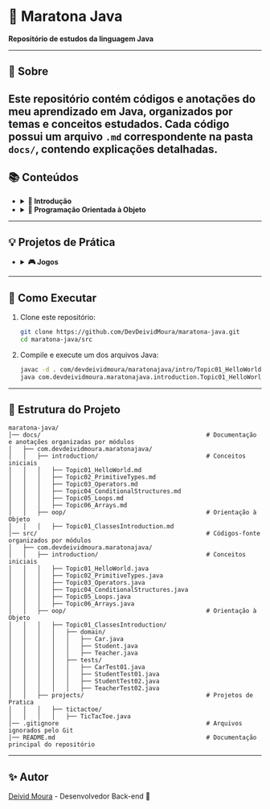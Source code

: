 # 📌 Maratona Java
**Repositório de estudos da linguagem Java**

---
## 📖 Sobre
Este repositório contém códigos e anotações do meu aprendizado em Java, organizados por temas e conceitos estudados.
Cada código possui um arquivo `.md` correspondente na pasta `docs/`, contendo explicações detalhadas.
---
## 📚 Conteúdos
- <details>

    <summary><b> 📌 Introdução </b></summary>
    
   - <details>
       <summary><b>
     <a 
         href="https://github.com/DevDeividMoura/maratona-java/tree/main/docs/com.devdeividmoura.maratonajava/introduction/Topic01_HelloWorld.md"
     > 
         🌎 Tópico 01 - Hello World 
     </a></b></summary>
   
      - <details>
          <summary><b> ✅ Conceitos Iniciais </b></summary>
      
          - Estrutura básica de um código Java
          - Diferença entre JVM, JDK e JRE
          - Execução de um programa Java
        </details>
   
      - <details>
          <summary><b> ✅ Organização do Código </b></summary>
      
           - Uso de pacotes (`package`)
           - Convenção de nomenclatura baseada no domínio (`com.exemplo.projeto`)
        </details>
      
      - <details>
          <summary><b> ✅ Comentários e Documentação </b></summary>
      
           - Tipos de comentários em Java (`//`, `/* */`, `/** */`)
           - Uso do JavaDoc para documentação de classes e métodos
        </details>
   
     </details>
   - <details>
       <summary><b>
     <a 
         href="https://github.com/DevDeividMoura/maratona-java/blob/main/docs/com.devdeividmoura.maratonajava/introduction/Topic02_PrimitiveTypes.md"
     > 
         🔢 Tópico 02 - Tipos Primitivos
     </a></b></summary>
        
       - <details>
           <summary><b> ✅ Introdução aos Tipos Primitivos </b></summary>

         - O que são tipos primitivos?
         - Diferença entre tipos primitivos e referências
         </details>
         
       - <details>
           <summary><b> ✅ Tipos Numéricos </b></summary>

           - Tipos inteiros (`byte`, `short`, `int`, `long`)
           - Tipos de ponto flutuante (`float`, `double`)
         </details>
     
       - <details>
           <summary><b> ✅ Outros Tipos Primitivos </b></summary>

           - Tipo lógico (`boolean`)
           - Tipo caractere (`char`)
         </details>
    
     </details>
   - <details>
          <summary><b>
          <a href="https://github.com/DevDeividMoura/maratona-java/blob/main/docs/com.devdeividmoura.maratonajava/introduction/Topic03_Operators.md">
             🧮 Tópico 03 - Operadores
          </a></b></summary>

      - <details>
           <summary><b> ✅ Operadores Aritméticos </b></summary>

           - `+`, `-`, `*`, `/` e `%` com exemplos práticos.
        </details>

      - <details>
          <summary><b> ✅ Operadores Comparativos </b></summary>
        
          - `==`, `!=`, `<`, `>`, `<=`, `>=` e a diferença entre primitivos e objetos.
        </details>

      - <details>
          <summary><b> ✅ Operadores Lógicos </b></summary>
        
          - `&&`, `||` e `!` aplicados em expressões condicionais.
        </details>

      - <details>
          <summary><b> ✅ Operadores de Atribuição </b></summary>
        
          - `=`, `+=`, `-=`, `*=`, `/=`, `%=` e exemplos práticos.
        </details>

      - <details>
          <summary><b> ✅ Operadores de Incremento e Decremento </b></summary>
        
          - `++` e `--`, incluindo pré e pós-incremento.
        </details>
     </details>
   - <details>
        <summary><b>
        <a href="https://github.com/DevDeividMoura/maratona-java/blob/main/docs/com.devdeividmoura.maratonajava/introduction/Topic04_ConditionalStructures.md">
           🔀 Tópico 04 - Estruturas Condicionais
        </a></b></summary>
    
        - <details>
             <summary><b> ✅ Condicional If / Else </b></summary>
        
            - Estruturas básicas para tomada de decisão.
            - Uso de `if`, `else if` e `else` para controle de fluxo.
            - Exemplo de categorização por idade.
          </details>
    
        - <details>
            <summary><b> ✅ Switch Case </b></summary>
        
            - Utilizado para múltiplas comparações de valores fixos.
            - Sintaxe tradicional e versão simplificada disponível no Java 14+.
            - Exemplo de determinação do dia da semana.
          </details>
    
        - <details>
            <summary><b> ✅ Operador Ternário </b></summary>
        
            - Substitui `if-else` simples em expressões curtas.
            - Exemplo de decisão baseada em salário.
          </details>

     </details>
   - <details>
      <summary><b>
      <a href="https://github.com/DevDeividMoura/maratona-java/blob/main/docs/com.devdeividmoura.maratonajava/introduction/Topic05_Loops.md">
         🔄 Tópico 05 - Laços de Repetição
      </a></b></summary>

      - <details>
           <summary><b> ✅ Estrutura While </b></summary>
      
          - Executa um bloco de código enquanto a condição for verdadeira.
          - Exemplo de contagem progressiva de 1 a 10.
        </details>
      
      - <details>
          <summary><b> ✅ Estrutura Do-While </b></summary>
      
          - Executa pelo menos uma vez antes de verificar a condição.
          - Exemplo de contagem progressiva de 1 a 10.
        </details>
      
      - <details>
          <summary><b> ✅ Estrutura For </b></summary>
      
          - Estrutura de repetição com inicialização, condição e incremento.
          - Exemplo de iteração de 0 a 9.
        </details>

     - <details>
         <summary><b> ✅ Estrutura Foreach </b></summary>

         - Estrutura de repetição que percorre diretamente os elementos de um array ou coleção.
         - Exemplo de uso com um array de números inteiros.
       </details>

      - <details>
          <summary><b> ✅ Uso de Break e Continue </b></summary>
      
          - Interrompe a execução do loop quando uma condição é atendida.
          - Exemplo imprimindo apenas os primeiros 25 números.
          - Pula a iteração atual e continua para a próxima.
          - Exemplo ignorando múltiplos de 3 em um loop.
        </details>

     </details>
   - <details>
        <summary><b>
      <a 
          href="https://github.com/DevDeividMoura/maratona-java/blob/main/docs/com.devdeividmoura.maratonajava/introduction/Topic06_Arrays.md"
      > 
          📦 Tópico 06 - Arrays
      </a></b></summary>
    
        - <details>
            <summary><b> ✅ Definição de Arrays </b></summary>
    
            - O que são arrays e como funcionam na memória
            - Diferença entre array e `ArrayList`
          </details>

        - <details>
             <summary><b> ✅ Alocação de Memória </b></summary>

            - Arrays são armazenados na heap e acessados por referências.
            - Arrays de tipos primitivos armazenam valores diretamente.
            - Arrays de objetos armazenam referências para os objetos.
          </details>

        - <details>
            <summary><b> ✅ Arrays Multidimensional </b></summary>
    
            - Arrays podem ter mais de uma dimensão (matrizes).
          </details>

        - <details>
            <summary><b> ✅ Inicialização de Arrays </b></summary>
    
            - Criando arrays vazios e preenchidos
            - Arrays multidimensionais
          </details>
     </details>
  </details>

- <details>

    <summary><b> 🧩 Programação Orientada à Objeto </b></summary>

    - <details>
        <summary><b>
      <a 
          href="https://github.com/DevDeividMoura/maratona-java/tree/main/docs/com.devdeividmoura.maratonajava/oop/Topic01_ClassesIntroduction.md"
      > 
          📦 Tópico 01 - Introdução a Classes
      </a></b></summary>

        - <details>
            <summary><b> ✅ Conceitos Iniciais sobre Classes </b></summary>
        
            - O que são classes e objetos em Java
            - Atributos e métodos de uma classe
            - Instanciação de objetos com `new`
            - Referência de objetos e alocação na memória
          </details>
    
        - <details>
            <summary><b> ✅ Valores Padrão </b></summary>
        
            - Valores padrão para atributos não inicializados (`0`, `null`, `''`)
          </details>
            
        - <details>
            <summary><b> ✅ Coesão nas Classes </b></summary>
    
            - Cada classe deve ter uma responsabilidade única e bem definida.
          </details>
        
        - <details>
            <summary><b> ✅ Exemplos Práticos </b></summary>
        
            - Criação de uma classe `Studant` com atributos básicos
            - Testes de instanciação e atribuição de valores
          </details>
    
      </details>
  </details>
---
## 💡 Projetos de Prática
- <details>

    <summary><b> 🎮 Jogos </b></summary>
    
    - <details>
        <summary><b>
        <a 
            href="https://github.com/DevDeividMoura/maratona-java/tree/main/src/com/devdeividmoura/maratonajava/projects/tictactoe/TicTacToe.java"
        > 
            ❌⭕ Tic-Tac-Toe 
        </a></b></summary>
    
        - Jogo clássico da velha implementado em Java.
        - Uso de matriz bidimensional para representar o tabuleiro.
        - Interação via terminal para entrada dos jogadores.
      </details>
    
  </details>
---
## 🚀 Como Executar
1. Clone este repositório:
    ```sh
    git clone https://github.com/DevDeividMoura/maratona-java.git
    cd maratona-java/src
    ```
2. Compile e execute um dos arquivos Java:
    ```sh
    javac -d . com/devdeividmoura/maratonajava/intro/Topic01_HelloWorld.java
    java com.devdeividmoura.maratonajava.introduction.Topic01_HelloWorld
    ```
---
## 📂 Estrutura do Projeto
```
maratona-java/
│── docs/                                              # Documentação e anotações organizadas por módulos
│   ├── com.devdeividmoura.maratonajava/  
│   │   ├── introduction/                              # Conceitos iniciais
│   │   │   ├── Topic01_HelloWorld.md
│   │   │   ├── Topic02_PrimitiveTypes.md
│   │   │   ├── Topic03_Operators.md
│   │   │   ├── Topic04_ConditionalStructures.md
│   │   │   ├── Topic05_Loops.md
│   │   │   ├── Topic06_Arrays.md
│   │   ├── oop/                                       # Orientação à Objeto
│   │   │   ├── Topic01_ClassesIntroduction.md
│── src/                                               # Códigos-fonte organizados por módulos
│   ├── com.devdeividmoura.maratonajava/
│   │   ├── introduction/                              # Conceitos iniciais
│   │   │   ├── Topic01_HelloWorld.java
│   │   │   ├── Topic02_PrimitiveTypes.java
│   │   │   ├── Topic03_Operators.java
│   │   │   ├── Topic04_ConditionalStructures.java
│   │   │   ├── Topic05_Loops.java
│   │   │   ├── Topic06_Arrays.java
│   │   ├── oop/                                       # Orientação à Objeto
│   │   │   ├── Topic01_ClassesIntroduction/
│   │   │   │   ├── domain/
│   │   │   │   │   ├── Car.java
│   │   │   │   │   ├── Student.java
│   │   │   │   │   ├── Teacher.java
│   │   │   │   ├── tests/
│   │   │   │   │   ├── CarTest01.java
│   │   │   │   │   ├── StudentTest01.java
│   │   │   │   │   ├── StudentTest02.java
│   │   │   │   │   ├── TeacherTest02.java
│   │   ├── projects/                                  # Projetos de Pratica
│   │   │   ├── tictactoe/
│   │   │   │   ├── TicTacToe.java
│── .gitignore                                         # Arquivos ignorados pelo Git
│── README.md                                          # Documentação principal do repositório
```
---
## ✨ Autor
[Deivid Moura](https://github.com/DevDeividMoura) - Desenvolvedor Back-end 🚀  
